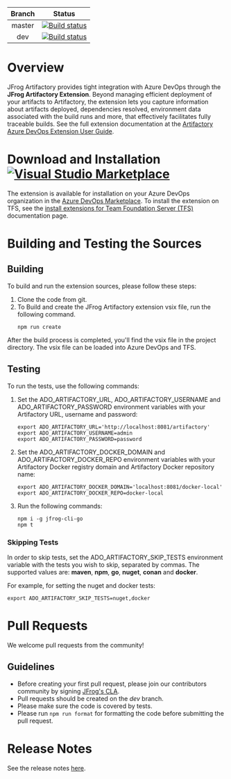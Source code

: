 |Branch|Status|
|:---:|---|
|master|[![Build status](https://ci.appveyor.com/api/projects/status/ki6edykufqy9h5bl/branch/master?svg=true)](https://ci.appveyor.com/project/jfrog-ecosystem/artifactory-vsts-extension/branch/master)
|dev|[![Build status](https://ci.appveyor.com/api/projects/status/ki6edykufqy9h5bl/branch/dev?svg=true)](https://ci.appveyor.com/project/jfrog-ecosystem/artifactory-vsts-extension/branch/dev)|

# Overview
JFrog Artifactory provides tight integration with Azure DevOps through the **JFrog Artifactory Extension**.
Beyond managing efficient deployment of your artifacts to Artifactory, the extension lets you capture information about artifacts deployed, dependencies resolved, environment data associated with the build runs and more, 
that effectively facilitates fully traceable builds.
See the full extension documentation at the [Artifactory Azure DevOps Extension User Guide](https://www.jfrog.com/confluence/display/JFROG/Artifactory+Azure+DevOps+Extension).

# Download and Installation [![Visual Studio Marketplace](https://vsmarketplacebadge.apphb.com/version-short/JFrog.jfrog-artifactory-vsts-extension.svg)](https://marketplace.visualstudio.com/items?itemName=JFrog.jfrog-artifactory-vsts-extension)
The extension is available for installation on your Azure DevOps organization in the [Azure DevOps Marketplace](https://marketplace.visualstudio.com/items?itemName=JFrog.jfrog-artifactory-vsts-extension).
To install the extension on TFS, see the [install extensions for Team Foundation Server (TFS)](https://docs.microsoft.com/en-us/azure/devops/marketplace/get-tfs-extensions?view=tfs-2018#install-extensions-while-connected-to-tfs) documentation page.

# Building and Testing the Sources
## Building
To build and run the extension sources, please follow these steps:
1. Clone the code from git.
2. To Build and create the JFrog Artifactory extension vsix file, run the following command.
    ```
    npm run create
    ```
After the build process is completed, you'll find the vsix file in the project directory.
The vsix file can be loaded into Azure DevOps and TFS.

## Testing
To run the tests, use the following commands:
1. Set the ADO_ARTIFACTORY_URL, ADO_ARTIFACTORY_USERNAME and ADO_ARTIFACTORY_PASSWORD environment variables with your Artifactory URL, username and password:
    ```
    export ADO_ARTIFACTORY_URL='http://localhost:8081/artifactory'
    export ADO_ARTIFACTORY_USERNAME=admin
    export ADO_ARTIFACTORY_PASSWORD=password
    ```
    
2. Set the ADO_ARTIFACTORY_DOCKER_DOMAIN and ADO_ARTIFACTORY_DOCKER_REPO environment variables with your Artifactory Docker registry domain and Artifactory Docker repository name:
    ```
    export ADO_ARTIFACTORY_DOCKER_DOMAIN='localhost:8081/docker-local'
    export ADO_ARTIFACTORY_DOCKER_REPO=docker-local
    ```
    
3. Run the following commands:
    ```
    npm i -g jfrog-cli-go
    npm t
    ```

### Skipping Tests
In order to skip tests, set the ADO_ARTIFACTORY_SKIP_TESTS environment variable with the tests you wish to skip, separated by commas.
The supported values are: **maven**, **npm**, **go**, **nuget**, **conan** and **docker**.

For example, for setting the nuget and docker tests:  
```
export ADO_ARTIFACTORY_SKIP_TESTS=nuget,docker
```
    
# Pull Requests
We welcome pull requests from the community!
## Guidelines
* Before creating your first pull request, please join our contributors community by signing [JFrog's CLA](https://secure.echosign.com/public/hostedForm?formid=5IYKLZ2RXB543N).
* Pull requests should be created on the *dev* branch.
* Please make sure the code is covered by tests. 
* Please run `npm run format` for formatting the code before submitting the pull request.

# Release Notes
See the release notes [here](https://www.jfrog.com/confluence/display/RTF/Azure+DevOps+and+TFS+Artifactory+Extension#AzureDevOpsandTFSArtifactoryExtension-ReleaseNotes).
